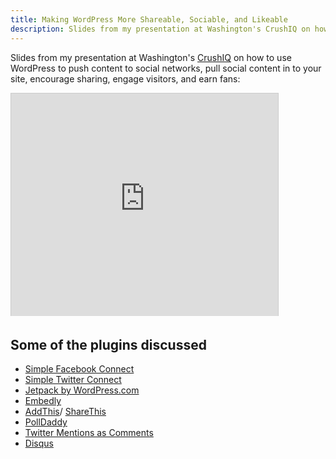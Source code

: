 ```yaml
---
title: Making WordPress More Shareable, Sociable, and Likeable
description: Slides from my presentation at Washington's CrushIQ on how to use WordPress to push content to social networks, pull social content in to your site, encourage sharing, engage visitors, and earn fans
---
```


Slides from my presentation at Washington's [CrushIQ](http://crushiq.com) on how to use WordPress to push content to social networks, pull social content in to your site, encourage sharing, engage visitors, and earn fans:

<iframe src="http://www.slideshare.net/slideshow/embed_code/10156115" width="427" height="356" frameborder="0" marginwidth="0" marginheight="0" scrolling="no" style="border:1px solid #CCC;border-width:1px 1px 0;margin-bottom:5px" allowfullscreen="true" title="Slides from Making WordPress More Shareable, Sociable, and Likeable"></iframe>

## Some of the plugins discussed

* [Simple Facebook Connect](http://ottopress.com/wordpress-plugins/simple-facebook-connect/)
* [Simple Twitter Connect](http://ottopress.com/wordpress-plugins/simple-twitter-connect/)
* [Jetpack by WordPress.com](http://wordpress.org/extend/plugins/Jetpack/)
* [Embedly](http://wordpress.org/extend/plugins/embedly/)
* [AddThis](http://wordpress.org/extend/plugins/addthis/)/ [ShareThis](http://wordpress.org/extend/plugins/share-this/)
* [PollDaddy](http://wordpress.org/extend/plugins/polldaddy/)
* [Twitter Mentions as Comments](http://wordpress.org/extend/plugins/twitter-mentions-as-comments/)
* [Disqus](http://wordpress.org/extend/plugins/disqus-comment-system/)
